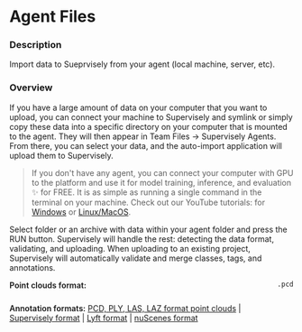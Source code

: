 # Agent Files

### Description

Import data to Sueprvisely from your agent (local machine, server, etc).

### Overview

If you have a large amount of data on your computer that you want to upload, you can connect your machine to Supervisely and symlink or simply copy these data into a specific directory on your computer that is mounted to the agent. They will then appear in Team Files -> Supervisely Agents.
From there, you can select your data, and the auto-import application will upload them to Supervisely.

> If you don't have any agent, you can connect your computer with GPU to the platform and use it for model training, inference, and evaluation ✨ for FREE. It is as simple as running a single command in the terminal on your machine. Check out our YouTube tutorials: for <a href="https://www.youtube.com/watch?v=WR9qrPTn2X8" target="_blank">Windows</a> or <a href="https://www.youtube.com/watch?v=aO7Zc4kTrVg" target="_blank">Linux/MacOS</a>.

Select folder or an archive with data within your agent folder and press the RUN button. Supervisely will handle the rest: detecting the data format, validating, and uploading.
When uploading to an existing project, Supervisely will automatically validate and merge classes, tags, and annotations.

<div style="display: grid; grid-template-columns: auto 1fr; grid-column-gap: 5px; grid-row-gap: 10px; grid-auto-rows: auto;">
  <b style="font-weight: 600; flex: none;" class="mr5">Point clouds format:</b>
  <span><code>.pcd</code></span>

<b style="font-weight: 600; flex: none;" class="mr5">Annotation formats:</b>
<span>
<a href="https://docs.supervisely.com/import-and-export/import/supported-formats-pointcloud-episodes/point_clouds_episodes" data-modal-href="https://raw.githubusercontent.com/supervisely-ecosystem/import-wizard-docs/master/converter_docs/point_cloud_episodes/point_cloud_episodes.md" data-key="sly-open-modal" data-modal-event="open-md-modal" >PCD, PLY, LAS, LAZ format point clouds</a><span> | </span>
<a href="https://docs.supervisely.com/import-and-export/import/supported-formats-pointcloud-episodes/supervisely" data-modal-href="https://raw.githubusercontent.com/supervisely-ecosystem/import-wizard-docs/master/converter_docs/point_cloud_episodes/supervisely.md" data-key="sly-open-modal" data-modal-event="open-md-modal" >Supervisely format</a><span> | </span>
<a href="https://docs.supervisely.com/import-and-export/import/supported-formats-pointcloud-episodes/lyft" data-modal-href="https://raw.githubusercontent.com/supervisely-ecosystem/import-wizard-docs/master/converter_docs/point_cloud_episodes/lyft.md" data-key="sly-open-modal" data-modal-event="open-md-modal" >Lyft format</a><span> | </span>
<a href="https://docs.supervisely.com/import-and-export/import/supported-formats-pointcloud-episodes/nuscenes" data-modal-href="https://raw.githubusercontent.com/supervisely-ecosystem/import-wizard-docs/master/converter_docs/point_cloud_episodes/nuscenes.md" data-key="sly-open-modal" data-modal-event="open-md-modal" >nuScenes format</a>
</span>

</div>
